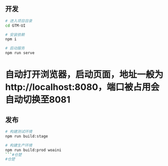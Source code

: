 ## 开发

```bash
# 进入项目目录
cd GTM-UI

# 安装依赖
npm i

# 启动服务
npm run serve
```

# 自动打开浏览器，启动页面，地址一般为 http://localhost:8080，端口被占用会自动切换至8081

## 发布

```bash
# 构建测试环境
npm run build:stage

# 构建生产环境
npm run build:prod woaini
```#仓楚
#仓楚
